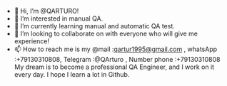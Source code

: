 - 👋 Hi, I’m @QARTURO!
- 👀 I’m interested in manual QA.
- 🌱 I’m currently learning manual and automatic QA test.
- 💞️ I’m looking to collaborate on with everyone who will give me experience!
- 📫 How to reach me is my @mail :qartur1995@gmail.com , whatsApp :+79130310808, Telegram :@QArturo , Number phone :+79130310808
     My dream is to become a professional QA Engineer, and I work on it every day.
     I hope I learn a lot in Github.
